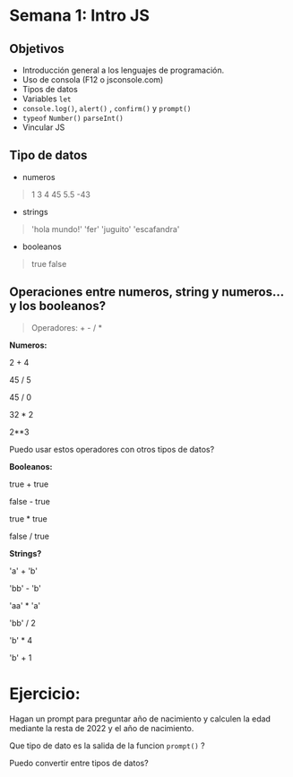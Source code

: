 # Semana 1: Intro JS

## Objetivos

+ Introducción general a los lenguajes de programación.
+ Uso de consola (F12 o jsconsole.com)
+ Tipos de datos
+ Variables `let`
+ `console.log()`, `alert()` , `confirm()` y `prompt()`
+ `typeof` `Number()` `parseInt()`
+ Vincular JS

## Tipo de datos

* numeros

>1 3 4 45 5.5 -43

* strings

>'hola mundo!'  'fer'  'juguito'  'escafandra'

* booleanos

>true false


## Operaciones entre numeros, string y numeros... y los booleanos?

> Operadores:  + - / * 

**Numeros:**

2 + 4

45  / 5

45 / 0

32 * 2 

2**3 

Puedo usar estos operadores con otros tipos de datos?

**Booleanos:**

true + true 

false - true

true * true

false / true

**Strings?**

'a' + 'b'

'bb' - 'b'

'aa' * 'a'

'bb' / 2

'b' * 4

'b' + 1

# Ejercicio:



Hagan un prompt para preguntar año de nacimiento y calculen la edad mediante la resta de 2022 y el año de nacimiento.

Que tipo de dato es la salida de la funcion `prompt()` ?

Puedo convertir entre tipos de datos?



